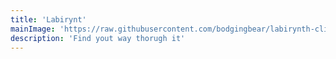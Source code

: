 ```yaml
---
title: 'Labirynt'
mainImage: 'https://raw.githubusercontent.com/bodgingbear/labirynth-client/master/website/screenshot.png'
description: 'Find yout way thorugh it'
---
```

